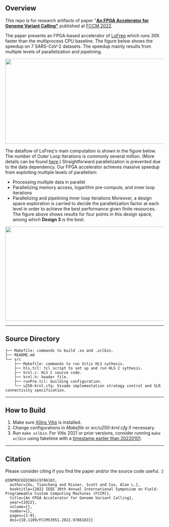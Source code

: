 ## Overview

This repo is for research artifacts of paper "[**An FPGA Accelerator for Genome Variant Calling"**](https://ieeexplore.ieee.org/document/9786183) published at [FCCM 2022](https://www.fccm.org/past/2022/technical-program-2022/).

The paper presents an FPGA-based accelerator of [LoFreq](https://github.com/CSB5/lofreq) which runs 30X faster than the multiprocess CPU baseline. The figure below shows the speedup on 7 SARS-CoV-2 datasets. The speedup mainly results from multiple levels of parallelization and pipelining.

<img src="https://user-images.githubusercontent.com/19209239/192879723-d8a65ef7-d026-452c-9fda-48a9c737d25a.png" width="700" height="270" />

The dataflow of LoFreq's main computation is shown in the figure below. The number
of Outer Loop Iterations is commonly several million. (More details can be found [here](https://dl.acm.org/doi/pdf/10.1145/3595297).) Straightforward parallelization is prevented due to the data dependency. Our FPGA accelerator achieves massive speedup from exploiting multiple levels of parallelism:
- Processing multiple data in parallel
- Parallelizing memory access, logarithm pre-compute, and inner loop iterations
- Parallelizing and pipelining inner loop iterations
Moreover, a design space exploration is carried to decide the parallelization factor at each level in order to achieve the best performance given finite resources. The figure above shows results for four points in this design space, among which **Design 3** is the best.

<img src="https://github.com/rice-systems/lofreq-fpga/assets/19209239/2c066435-de6f-4f18-a5b8-e5fb085ff38c" width="700" height="300" />

---

## Source Directory
```
├── Makefile: commands to build .xo and .xclbin.
├── README.md
└── src 
    ├── Makefile: commands to run Vitis HLS sythesis.
    ├── hls.tcl: tcl script to set up and run HLS C sythesis.
    ├── krnl.c: HLS C source code.
    ├── krnl.h: header file.
    ├── runPre.tcl: building configuration.
    └── u250-krnl.cfg: Vivado implementation strategy control and SLR connectivity specification.
```

---
## How to Build
1. Make sure [Xilinx Vitis](https://www.xilinx.com/developer/products/vitis.html) is installed.
2. Change configurations in *Makefile* or *src/u250-krnl.cfg* if necessary.
3. Run ```make xclbin```. For Vitis 2021 or prior versions, consider running ```make xclbin``` using faketime with a [timestamp earlier than 20220101](https://support.xilinx.com/s/question/0D52E00006uxPZBSA2/vitis20201-and-vitis20211-an-error-bad-lexical-cast-has-occurred-suddenly).

---
## Citation

Please consider citing if you find the paper and/or the source code useful. :) 

```
@INPROCEEDINGS{9786183,
  author={Xu, Tiancheng and Rixner, Scott and Cox, Alan L.},
  booktitle={2022 IEEE 30th Annual International Symposium on Field-Programmable Custom Computing Machines (FCCM)}, 
  title={An FPGA Accelerator for Genome Variant Calling}, 
  year={2022},
  volume={},
  number={},
  pages={1-9},
  doi={10.1109/FCCM53951.2022.9786183}}
```
